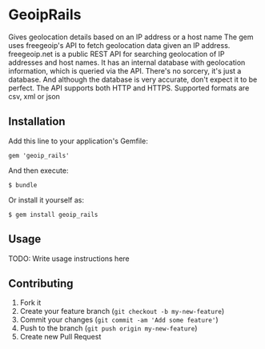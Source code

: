 # GeoipRails

Gives geolocation details based on an IP address or a host name
The gem uses freegeoip's API to fetch geolocation data given an IP address. freegeoip.net is a public REST API for searching geolocation of IP addresses and host names. It has an internal database with geolocation information, which is queried via the API. There's no sorcery, it's just a database. And although the database is very accurate, don't expect it to be perfect. The API supports both HTTP and HTTPS. Supported formats are csv, xml or json
## Installation

Add this line to your application's Gemfile:

    gem 'geoip_rails'

And then execute:

    $ bundle

Or install it yourself as:

    $ gem install geoip_rails

## Usage

TODO: Write usage instructions here

## Contributing

1. Fork it
2. Create your feature branch (`git checkout -b my-new-feature`)
3. Commit your changes (`git commit -am 'Add some feature'`)
4. Push to the branch (`git push origin my-new-feature`)
5. Create new Pull Request
